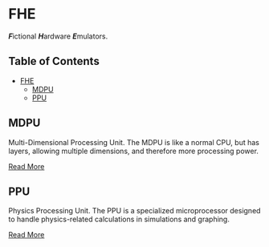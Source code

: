 # FHE
***F***ictional ***H***ardware ***E***mulators.

## Table of Contents
- [FHE](#fhe)
  - [MDPU](#mdpu)
  - [PPU](#ppu)

## MDPU
Multi-Dimensional Processing Unit. The MDPU is like a normal CPU, but has layers, allowing multiple dimensions, and therefore more processing power.

[Read More](processors/mdpu/README.md)

## PPU
Physics Processing Unit. The PPU is a specialized microprocessor designed to handle physics-related calculations in simulations and graphing.

[Read More](processors/ppu/README.md)
